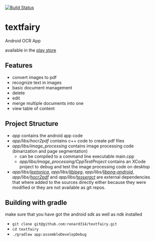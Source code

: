 [![Build Status](https://travis-ci.org/renard314/textfairy.svg?branch=master)](https://travis-ci.org/renard314/textfairy)

textfairy
=========

Android OCR App

available in the [play store][1]


Features
--------
* convert images to pdf
* recognize text in images
* basic document management
 * delete
 * edit
 * merge multiple documents into one
 * view table of content

Project Structure
-----------------
* *app* contains the android app code
* *app/libs/hocr2pdf* contains c++ code to create pdf files
* *app/libs/image_processing* contains image processing code (binarization and page segmentation)
  * can be compiled to a command line executable main.cpp 
  * *app/libs/image_processing/CppTestProject* contains an XCode project to debug and test the image processing code on desktop
* *app/libs/[leptonica][6]*, *app/libs/[libjpeg][3]*, *app/libs/[libpng-android][4]*, *app/libs/[hocr2pdf][2]* and *app/libs/[tesseract][5]* are external dependencies that where added to the sources directly either because they were modified or they are not available as git repos.

Building with gradle
--------------------------------------
make sure that you have got the android sdk as well as ndk installed

* `git clone git@github.com:renard314/textfairy.git`
* `cd textfairy`
* `./gradlew app:assembleDevelopDebug`

[1]: https://play.google.com/store/apps/details?id=com.renard.ocr
[2]: http://www.exactcode.com/site/open_source/exactimage/hocr2pdf/
[3]: http://libjpeg.sourceforge.net/
[4]: https://github.com/julienr/libpng-android
[5]: https://github.com/tesseract-ocr/tesseract
[6]: https://github.com/DanBloomberg/leptonica

